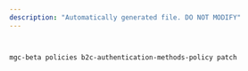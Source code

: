 ```yaml
---
description: "Automatically generated file. DO NOT MODIFY"
---
```


```bash


mgc-beta policies b2c-authentication-methods-policy patch

```